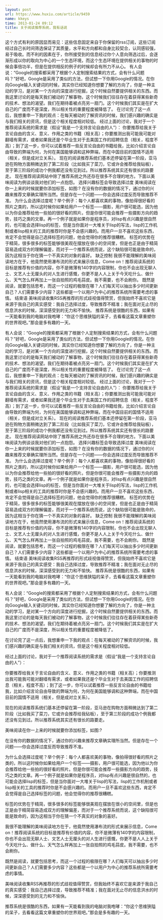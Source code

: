 ```yaml
---
layout: post
url: https://www.huxiu.com/article/9459
name: kkeys
time: 2013-01-24 09:12
title: 关于阅读推荐系统，我有话说
---
```

这个方式有利的原因显而易见：这些信息固定来自于你保留的rss订阅，这些订阅经过自己长时间筛选保证了其质量，水平和方向都和自身比较契合，认同感较强，易于吸收。而不利的因素在于，你所接受到的信息经过你个人意向筛选过后，会逐渐形成以你的取向为中心的一个生态环境，而这个生态环境在提供相关的事物的时候会事倍功半，但是在提供相反的例子的时候却会有所力不从心。 有人会说：“Google的搜索都采用了根据个人定制搜索结果的方式，会有什么问题吗？”好吧，Google是采用了类似的方法，但试想一下你用Google的情况。在你向Google输入关键词的时候，其实你已经知道你想要了解的方向了，你是一种主动的学习，是对某一个方向的深度进行挖掘，这个时候自然要提供相关的东西。而我这里讨论的是每天我们被动的了解事物，这个时候我们往往存在着获得某些新奇的技术、想法的渴望。我们在期待着被点亮另一扇门。这个时候我们其实是在扩大自己的广度而不是深度，所以相关性的重要程度被降低了。 在讨论完了这一点后，我想重申一下我的观点：在每天被动的了解资讯的时候，我们感兴趣的确实是与我们相关的资讯，但是这个相关程度相对较低。 经过上面的讨论，我对于一个推荐阅读系统的需求是（假设“我是一个支持言论自由的人”）： 你要推荐给我关于言论自由的含义、意义、作用之类的书籍（相关高）；你要推测出我可能我可能对翻墙有需求，或者如果我还是个毕业生对于去美国工作的招聘信息（相关，程度不高）；到了这一步，你可以试着推荐一些反言论自由的书籍给我，比如介绍言论自由导致的弊端为何，为何在美国能够调和这种弊端，而在中国目前的国情不适用（相关，但是成对立关系）。 现在的阅读推荐系统们基本还停留在第一阶段，亚马逊在购物方面稍微达到了第二阶段（比如我买了菜刀，它或许会推荐给我砧板），至于第三阶段的成功个例我都还没有见到过。所以推荐系统其实还有很长的路要走。 现在推荐阅读网站中除了推荐系统之外还存在很多不合理的地方。下面以美味阅读为例谈谈我对他们的一点抱怨。 选择兴趣标签会导致选择过度 美味阅读在你一上来的时候就要你添加标签，如图:? 在没有你的数据的情况下，通过你的兴趣来推荐文章确实理所当然。但是存在一个问题——你会选择过度反而导致推荐不准。 为什么会选择过度呢？举个例子：每个人都喜欢美的事物，像拍得很好看的照片之类的，所以这时候你如果给用户一个标签——摄影，用户很可能选，因为他以为你会推荐给他一些拍的很好看的照片。但是你很可能会推荐一些摄影方向的趋势，技巧之类的文章。再一个例子就是如果你是程序员，对lisp有点兴趣是很自然的，也可能会选择lisp的标签，但是当你面对一大堆关于lisp的写法，lisp的工作机制或者lisp相关的工具的推荐时你是不会感兴趣的。而用户一旦不喜欢这些东西，肯定不会觉得是自己选择标签的问题，他会觉得你的推荐很糟糕。 标签的优势在于精简，很多很多的标签能够很美观在摆放在很小的空间里，但是也正是由于精简容易造成双方的理解偏差，而对于一个推荐系统而说，这个缺陷很可能是致命的，因为这相当于你在猜一个不真实的对象的喜好。 缺乏控制 我很不能理解的美味阅读地方在于，他竟然使用瀑布流的形式来展示信息，Come on！推荐阅读系统的目标是推荐有价值的内容，你不是微薄有140字的内容限制，你也不会出现无聊人士、文艺人士无厘头的对人生进行感慨，你更不是人人上关于今天吃什么、做什么、天气怎么样再加上一张自拍照的鸡毛蒜皮。我不需要，也不会刷你。 既然是阅读，就要包括思考，而这一个过程的极限在哪？人们每天可以抽出多少时间更新自己？人们需要多少内容？这些都是一个以用户为中心的推荐系统所需要考虑的事情。 结束语 美味阅读收集RSS再推荐的形式歧视值得赞赏，但我始终不喜欢它是来源于我自己的真实感受：我自己选择过度，导致推荐不精准；我在面对无止尽的信息洪水的时候，深深感受到的无力和不愉快。 推荐系统是很酷的东西，如果有一天能看到我的电脑对我咆哮：“你这个思维狭隘的呆子，去看看这篇文章重塑你的世界观吧。”那会是多有趣的一天。

有人会说：“Google的搜索都采用了根据个人定制搜索结果的方式，会有什么问题吗？”好吧，Google是采用了类似的方法，但试想一下你用Google的情况。在你向Google输入关键词的时候，其实你已经知道你想要了解的方向了，你是一种主动的学习，是对某一个方向的深度进行挖掘，这个时候自然要提供相关的东西。而我这里讨论的是每天我们被动的了解事物，这个时候我们往往存在着获得某些新奇的技术、想法的渴望。我们在期待着被点亮另一扇门。这个时候我们其实是在扩大自己的广度而不是深度，所以相关性的重要程度被降低了。 在讨论完了这一点后，我想重申一下我的观点：在每天被动的了解资讯的时候，我们感兴趣的确实是与我们相关的资讯，但是这个相关程度相对较低。 经过上面的讨论，我对于一个推荐阅读系统的需求是（假设“我是一个支持言论自由的人”）： 你要推荐给我关于言论自由的含义、意义、作用之类的书籍（相关高）；你要推测出我可能我可能对翻墙有需求，或者如果我还是个毕业生对于去美国工作的招聘信息（相关，程度不高）；到了这一步，你可以试着推荐一些反言论自由的书籍给我，比如介绍言论自由导致的弊端为何，为何在美国能够调和这种弊端，而在中国目前的国情不适用（相关，但是成对立关系）。 现在的阅读推荐系统们基本还停留在第一阶段，亚马逊在购物方面稍微达到了第二阶段（比如我买了菜刀，它或许会推荐给我砧板），至于第三阶段的成功个例我都还没有见到过。所以推荐系统其实还有很长的路要走。 现在推荐阅读网站中除了推荐系统之外还存在很多不合理的地方。下面以美味阅读为例谈谈我对他们的一点抱怨。 选择兴趣标签会导致选择过度 美味阅读在你一上来的时候就要你添加标签，如图:? 在没有你的数据的情况下，通过你的兴趣来推荐文章确实理所当然。但是存在一个问题——你会选择过度反而导致推荐不准。 为什么会选择过度呢？举个例子：每个人都喜欢美的事物，像拍得很好看的照片之类的，所以这时候你如果给用户一个标签——摄影，用户很可能选，因为他以为你会推荐给他一些拍的很好看的照片。但是你很可能会推荐一些摄影方向的趋势，技巧之类的文章。再一个例子就是如果你是程序员，对lisp有点兴趣是很自然的，也可能会选择lisp的标签，但是当你面对一大堆关于lisp的写法，lisp的工作机制或者lisp相关的工具的推荐时你是不会感兴趣的。而用户一旦不喜欢这些东西，肯定不会觉得是自己选择标签的问题，他会觉得你的推荐很糟糕。 标签的优势在于精简，很多很多的标签能够很美观在摆放在很小的空间里，但是也正是由于精简容易造成双方的理解偏差，而对于一个推荐系统而说，这个缺陷很可能是致命的，因为这相当于你在猜一个不真实的对象的喜好。 缺乏控制 我很不能理解的美味阅读地方在于，他竟然使用瀑布流的形式来展示信息，Come on！推荐阅读系统的目标是推荐有价值的内容，你不是微薄有140字的内容限制，你也不会出现无聊人士、文艺人士无厘头的对人生进行感慨，你更不是人人上关于今天吃什么、做什么、天气怎么样再加上一张自拍照的鸡毛蒜皮。我不需要，也不会刷你。 既然是阅读，就要包括思考，而这一个过程的极限在哪？人们每天可以抽出多少时间更新自己？人们需要多少内容？这些都是一个以用户为中心的推荐系统所需要考虑的事情。 结束语 美味阅读收集RSS再推荐的形式歧视值得赞赏，但我始终不喜欢它是来源于我自己的真实感受：我自己选择过度，导致推荐不精准；我在面对无止尽的信息洪水的时候，深深感受到的无力和不愉快。 推荐系统是很酷的东西，如果有一天能看到我的电脑对我咆哮：“你这个思维狭隘的呆子，去看看这篇文章重塑你的世界观吧。”那会是多有趣的一天。

有人会说：“Google的搜索都采用了根据个人定制搜索结果的方式，会有什么问题吗？”好吧，Google是采用了类似的方法，但试想一下你用Google的情况。在你向Google输入关键词的时候，其实你已经知道你想要了解的方向了，你是一种主动的学习，是对某一个方向的深度进行挖掘，这个时候自然要提供相关的东西。而我这里讨论的是每天我们被动的了解事物，这个时候我们往往存在着获得某些新奇的技术、想法的渴望。我们在期待着被点亮另一扇门。这个时候我们其实是在扩大自己的广度而不是深度，所以相关性的重要程度被降低了。

在讨论完了这一点后，我想重申一下我的观点：在每天被动的了解资讯的时候，我们感兴趣的确实是与我们相关的资讯，但是这个相关程度相对较低。

经过上面的讨论，我对于一个推荐阅读系统的需求是（假设“我是一个支持言论自由的人”）：

你要推荐给我关于言论自由的含义、意义、作用之类的书籍（相关高）；你要推测出我可能我可能对翻墙有需求，或者如果我还是个毕业生对于去美国工作的招聘信息（相关，程度不高）；到了这一步，你可以试着推荐一些反言论自由的书籍给我，比如介绍言论自由导致的弊端为何，为何在美国能够调和这种弊端，而在中国目前的国情不适用（相关，但是成对立关系）。

现在的阅读推荐系统们基本还停留在第一阶段，亚马逊在购物方面稍微达到了第二阶段（比如我买了菜刀，它或许会推荐给我砧板），至于第三阶段的成功个例我都还没有见到过。所以推荐系统其实还有很长的路要走。

美味阅读在你一上来的时候就要你添加标签，如图:?

在没有你的数据的情况下，通过你的兴趣来推荐文章确实理所当然。但是存在一个问题——你会选择过度反而导致推荐不准。

为什么会选择过度呢？举个例子：每个人都喜欢美的事物，像拍得很好看的照片之类的，所以这时候你如果给用户一个标签——摄影，用户很可能选，因为他以为你会推荐给他一些拍的很好看的照片。但是你很可能会推荐一些摄影方向的趋势，技巧之类的文章。再一个例子就是如果你是程序员，对lisp有点兴趣是很自然的，也可能会选择lisp的标签，但是当你面对一大堆关于lisp的写法，lisp的工作机制或者lisp相关的工具的推荐时你是不会感兴趣的。而用户一旦不喜欢这些东西，肯定不会觉得是自己选择标签的问题，他会觉得你的推荐很糟糕。

标签的优势在于精简，很多很多的标签能够很美观在摆放在很小的空间里，但是也正是由于精简容易造成双方的理解偏差，而对于一个推荐系统而说，这个缺陷很可能是致命的，因为这相当于你在猜一个不真实的对象的喜好。

我很不能理解的美味阅读地方在于，他竟然使用瀑布流的形式来展示信息，Come on！推荐阅读系统的目标是推荐有价值的内容，你不是微薄有140字的内容限制，你也不会出现无聊人士、文艺人士无厘头的对人生进行感慨，你更不是人人上关于今天吃什么、做什么、天气怎么样再加上一张自拍照的鸡毛蒜皮。我不需要，也不会刷你。

既然是阅读，就要包括思考，而这一个过程的极限在哪？人们每天可以抽出多少时间更新自己？人们需要多少内容？这些都是一个以用户为中心的推荐系统所需要考虑的事情。

美味阅读收集RSS再推荐的形式歧视值得赞赏，但我始终不喜欢它是来源于我自己的真实感受：我自己选择过度，导致推荐不精准；我在面对无止尽的信息洪水的时候，深深感受到的无力和不愉快。

推荐系统是很酷的东西，如果有一天能看到我的电脑对我咆哮：“你这个思维狭隘的呆子，去看看这篇文章重塑你的世界观吧。”那会是多有趣的一天。

